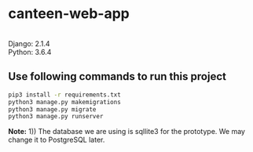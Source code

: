 # canteen-web-app

<br>
Django: 2.1.4
<br>
Python: 3.6.4


## Use following commands to run this project
``` bash
pip3 install -r requirements.txt
python3 manage.py makemigrations
python3 manage.py migrate
python3 manage.py runserver
```

**Note:** 1)) The database we are using is sqllite3 for the prototype. We may change it to PostgreSQL later.

